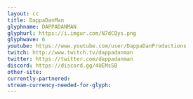 ```yaml
---
layout: cc
title: DappaDanMan
glyphname: DAPPADANMAN
glyphurl: https://i.imgur.com/N7dCQys.png
glyphwave: 6
youtube: https://www.youtube.com/user/DappaDanProductions
twitch: http://www.twitch.tv/dappadanman
twitter: https://twitter.com/dappadanman
discord: https://discord.gg/4UEMs5B
other-site: 
currently-partnered: 
stream-currency-needed-for-glyph: 
---
```


